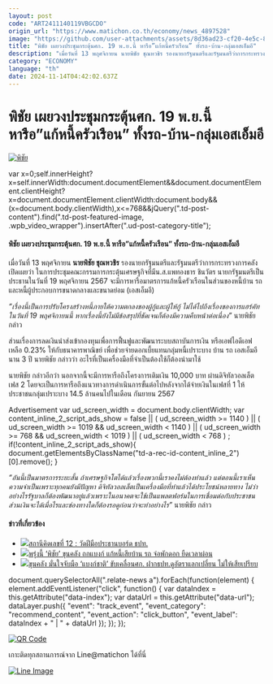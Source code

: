 ```yaml
---
layout: post
code: "ART2411140119VBGCDO"
origin_url: "https://www.matichon.co.th/economy/news_4897528"
image: "https://github.com/user-attachments/assets/8d36ad23-cf20-4e5c-827c-b67e27056155"
title: "พิชัย เผยวงประชุมกระตุ้นศก. 19 พ.ย.นี้ หารือ”แก้หนี้ครัวเรือน” ทั้งรถ-บ้าน-กลุ่มเอสเอ็มอี"
description: "เมื่อวันที่ 13 พฤศจิกายน นายพิชัย ชุณหวชิร รองนายกรัฐมนตรีและรัฐมนตรีว่าการกระทรวงการคลัง เปิดเผยว่า ในการประชุมคณะกรรมการกระตุ้นเศรษฐกิจที่มีน.ส.แพทองธาร"
category: "ECONOMY"
language: "th"
date: 2024-11-14T04:42:02.637Z
---
```


# พิชัย เผยวงประชุมกระตุ้นศก. 19 พ.ย.นี้ หารือ”แก้หนี้ครัวเรือน” ทั้งรถ-บ้าน-กลุ่มเอสเอ็มอี

[![พิชัย](https://www.matichon.co.th/wp-content/uploads/2024/11/kaeneeeee1.jpg "kaeneeeee1")](https://www.matichon.co.th/wp-content/uploads/2024/11/kaeneeeee1.jpg)

var x=0;self.innerHeight?x=self.innerWidth:document.documentElement&&document.documentElement.clientHeight?x=document.documentElement.clientWidth:document.body&&(x=document.body.clientWidth),x<=768&&jQuery(".td-post-content").find(".td-post-featured-image, .wpb\_video\_wrapper").insertAfter(".ud-post-category-title");

#### **พิชัย เผยวงประชุมกระตุ้นศก. 19 พ.ย.นี้ หารือ”แก้หนี้ครัวเรือน” ทั้งรถ-บ้าน-กลุ่มเอสเอ็มอี**

เมื่อวันที่ 13 พฤศจิกายน **นายพิชัย ชุณหวชิร** รองนายกรัฐมนตรีและรัฐมนตรีว่าการกระทรวงการคลัง เปิดเผยว่า ในการประชุมคณะกรรมการกระตุ้นเศรษฐกิจที่มีน.ส.แพทองธาร ชินวัตร นายกรัฐมนตรีเป็นประธานในวันที่ 19 พฤศจิกายน 2567 จะมีการหารือมาตรการแก้หนี้ครัวเรือนในส่วนของหนี้บ้าน รถ และหนี้ผู้ประกอบการขนาดกลางและขนาดย่อม (เอสเอ็มอี)

_“เรื่องนี้เป็นการปรับโครงสร้างหนี้ภายใต้ความตกลงของผู้กู้และผู้ให้กู้ ไม่ได้ไปถึงเรื่องของการแฮร์คัท ในวันที่ 19 พฤศจิกายนนี้ หากเรื่องนี้ยังไม่มีข้อสรุปที่ชัดเจนก็ต้องมีความคืบหน้าต่อเนื่อง”_ นายพิชัย กล่าว

ส่วนเรื่องการลดเงินนำส่งเข้ากองทุนเพื่อการฟื้นฟูและพัฒนาระบบสถาบันการเงิน หรือเอฟไอดีเอฟ เหลือ 0.23% ให้กับธนาคารพาณิขย์ เพื่อช่วยจ่ายดอกเบี้ยแทนกลุ่มหนี้เปราะบาง บ้าน รถ เอสเอ็มอี นาน 3 ปี นายพิชัย กล่าวว่า อะไรที่เป็นเครื่องมือที่จำเป็นต้องใช้ก็ต้องนำมาใช้

นายพิชัย กล่าวอีกว่า นอกจากนี้จะมีการหารือถึงโครงการเติมเงิน 10,000 บาท ผ่านดิจิทัลวอลเล็ต เฟส 2 โดยจะเป็นการหารือถึงแนวทางการดำเนินการขั้นต่อไปหลังจากได้จ่ายเงินในเฟสที่ 1 ให้ประชาชนกลุ่มเปราะบาง 14.5 ล้านคนไปในเดือน กันยายน 2567

Advertisement var ud\_screen\_width = document.body.clientWidth; var content\_inline\_2\_script\_ads\_show = false || ( ud\_screen\_width >= 1140 ) || ( ud\_screen\_width >= 1019 && ud\_screen\_width < 1140 ) || ( ud\_screen\_width >= 768 && ud\_screen\_width < 1019 ) || ( ud\_screen\_width < 768 ) ; if(!content\_inline\_2\_script\_ads\_show){ document.getElementsByClassName("td-a-rec-id-content\_inline\_2")\[0\].remove(); }

_“อันนี้เป็นมาตรการระยะสั้น ถ้าเศรษฐกิจโตได้แล้วเรื่องพวกนี้เราคงไม่ต้องทำแล้ว แต่ตอนนี้เราเห็นความจำเป็นเพราะทุกคนยังมีปัญหา ดิจิทัลวอลเล็ตเป็นเครื่องมือที่ทำแล้วได้ประโยชน์หลายทาง ไม่ว่าอย่างไรรัฐบาลก็ต้องพัฒนาอยู่แล้วเพราะในอนาคตจะใช้เป็นแพลตฟอร์มในการเชื่อมต่อกับประชาชน ส่วนเงินจะได้เมื่อไรและช่องทางใดก็ต้องรอดูก่อนว่าจะทำอย่างไร”_ นายพิชัย กล่าว

#### ข่าวที่เกี่ยวข้อง

*   [![](https://www.matichon.co.th/wp-content/uploads/2024/11/021311.jpg)สถานีคิดเลขที่ 12 : วัดฝีมือประธานบอร์ด ธปท.](https://www.matichon.co.th/article/thinkstation-12/news_4896310)
*   [![](https://www.matichon.co.th/wp-content/uploads/2024/10/ถกแบงก์แก้หนี้เสียบ้าน.jpg)พรุ่งนี้ ‘พิชัย’ ขุนคลัง ถกแบงก์ แก้หนี้เสียบ้าน รถ จ่อพักดอก ยืดเวลาผ่อน](https://www.matichon.co.th/economy/news_4876054)
*   [![](https://www.matichon.co.th/wp-content/uploads/2024/10/พิชัย-30.jpg)ขุนคลัง มั่นใจจับมือ ‘แบงก์ชาติ’ ขับเคลื่อนศก. ฝากธปท.ดูอัตราแลกเปลี่ยน ไม่ให้เสียเปรียบ](https://www.matichon.co.th/economy/news_4872922)

document.querySelectorAll(".relate-news a").forEach(function(element) { element.addEventListener("click", function() { var dataIndex = this.getAttribute("data-index"); var dataUrl = this.getAttribute("data-url"); dataLayer.push({ "event": "track\_event", "event\_category": "recommend\_content", "event\_action": "click\_button", "event\_label": dataIndex + " | " + dataUrl }); }); });

[![QR Code](https://www.matichon.co.th/wp-content/uploads/2023/07/wob1371z.jpg)](https://lin.ee/ht0nDxX)

เกาะติดทุกสถานการณ์จาก Line@matichon ได้ที่นี่

[![Line Image](https://www.matichon.co.th/wp-content/uploads/2023/07/th.png)](https://lin.ee/ht0nDxX)